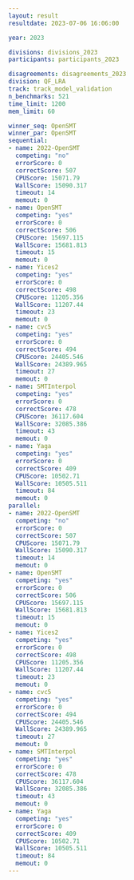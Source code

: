 ```yaml
---
layout: result
resultdate: 2023-07-06 16:06:00

year: 2023

divisions: divisions_2023
participants: participants_2023

disagreements: disagreements_2023
division: QF_LRA
track: track_model_validation
n_benchmarks: 521
time_limit: 1200
mem_limit: 60

winner_seq: OpenSMT
winner_par: OpenSMT
sequential:
- name: 2022-OpenSMT
  competing: "no"
  errorScore: 0
  correctScore: 507
  CPUScore: 15071.79
  WallScore: 15090.317
  timeout: 14
  memout: 0
- name: OpenSMT
  competing: "yes"
  errorScore: 0
  correctScore: 506
  CPUScore: 15697.115
  WallScore: 15681.813
  timeout: 15
  memout: 0
- name: Yices2
  competing: "yes"
  errorScore: 0
  correctScore: 498
  CPUScore: 11205.356
  WallScore: 11207.44
  timeout: 23
  memout: 0
- name: cvc5
  competing: "yes"
  errorScore: 0
  correctScore: 494
  CPUScore: 24405.546
  WallScore: 24389.965
  timeout: 27
  memout: 0
- name: SMTInterpol
  competing: "yes"
  errorScore: 0
  correctScore: 478
  CPUScore: 36117.604
  WallScore: 32085.386
  timeout: 43
  memout: 0
- name: Yaga
  competing: "yes"
  errorScore: 0
  correctScore: 409
  CPUScore: 10502.71
  WallScore: 10505.511
  timeout: 84
  memout: 0
parallel:
- name: 2022-OpenSMT
  competing: "no"
  errorScore: 0
  correctScore: 507
  CPUScore: 15071.79
  WallScore: 15090.317
  timeout: 14
  memout: 0
- name: OpenSMT
  competing: "yes"
  errorScore: 0
  correctScore: 506
  CPUScore: 15697.115
  WallScore: 15681.813
  timeout: 15
  memout: 0
- name: Yices2
  competing: "yes"
  errorScore: 0
  correctScore: 498
  CPUScore: 11205.356
  WallScore: 11207.44
  timeout: 23
  memout: 0
- name: cvc5
  competing: "yes"
  errorScore: 0
  correctScore: 494
  CPUScore: 24405.546
  WallScore: 24389.965
  timeout: 27
  memout: 0
- name: SMTInterpol
  competing: "yes"
  errorScore: 0
  correctScore: 478
  CPUScore: 36117.604
  WallScore: 32085.386
  timeout: 43
  memout: 0
- name: Yaga
  competing: "yes"
  errorScore: 0
  correctScore: 409
  CPUScore: 10502.71
  WallScore: 10505.511
  timeout: 84
  memout: 0
---
```

